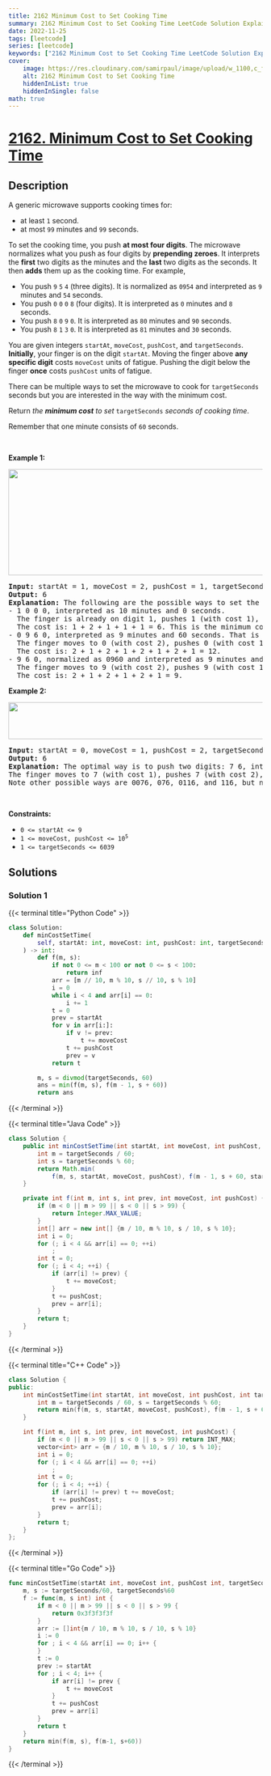 ```yaml
---
title: 2162 Minimum Cost to Set Cooking Time
summary: 2162 Minimum Cost to Set Cooking Time LeetCode Solution Explained
date: 2022-11-25
tags: [leetcode]
series: [leetcode]
keywords: ["2162 Minimum Cost to Set Cooking Time LeetCode Solution Explained in all languages", "2162 Minimum Cost to Set Cooking Time", "LeetCode", "leetcode solution in Python3 C++ Java Go PHP Ruby Swift TypeScript Rust C# JavaScript C", "GeeksforGeeks", "InterviewBit", "Coding Ninjas", "HackerRank", "HackerEarth", "CodeChef", "TopCoder", "AlgoExpert", "freeCodeCamp", "Codeforces", "GitHub", "AtCoder", "Samir Paul"]
cover:
    image: https://res.cloudinary.com/samirpaul/image/upload/w_1100,c_fit,co_rgb:FFFFFF,l_text:Arial_75_bold:2162 Minimum Cost to Set Cooking Time - Solution Explained/problem-solving.webp
    alt: 2162 Minimum Cost to Set Cooking Time
    hiddenInList: true
    hiddenInSingle: false
math: true
---
```



# [2162. Minimum Cost to Set Cooking Time](https://leetcode.com/problems/minimum-cost-to-set-cooking-time)


## Description

<p>A generic microwave supports cooking times for:</p>

<ul>
	<li>at least <code>1</code> second.</li>
	<li>at most <code>99</code> minutes and <code>99</code> seconds.</li>
</ul>

<p>To set the cooking time, you push <strong>at most four digits</strong>. The microwave normalizes what you push as four digits by <strong>prepending zeroes</strong>. It interprets the <strong>first</strong> two digits as the minutes and the <strong>last</strong> two digits as the seconds. It then <strong>adds</strong> them up as the cooking time. For example,</p>

<ul>
	<li>You push <code>9</code> <code>5</code> <code>4</code> (three digits). It is normalized as <code>0954</code> and interpreted as <code>9</code> minutes and <code>54</code> seconds.</li>
	<li>You push <code>0</code> <code>0</code> <code>0</code> <code>8</code> (four digits). It is interpreted as <code>0</code> minutes and <code>8</code> seconds.</li>
	<li>You push <code>8</code> <code>0</code> <code>9</code> <code>0</code>. It is interpreted as <code>80</code> minutes and <code>90</code> seconds.</li>
	<li>You push <code>8</code> <code>1</code> <code>3</code> <code>0</code>. It is interpreted as <code>81</code> minutes and <code>30</code> seconds.</li>
</ul>

<p>You are given integers <code>startAt</code>, <code>moveCost</code>, <code>pushCost</code>, and <code>targetSeconds</code>. <strong>Initially</strong>, your finger is on the digit <code>startAt</code>. Moving the finger above <strong>any specific digit</strong> costs <code>moveCost</code> units of fatigue. Pushing the digit below the finger <strong>once</strong> costs <code>pushCost</code> units of fatigue.</p>

<p>There can be multiple ways to set the microwave to cook for <code>targetSeconds</code> seconds but you are interested in the way with the minimum cost.</p>

<p>Return <em>the <strong>minimum cost</strong> to set</em> <code>targetSeconds</code> <em>seconds of cooking time</em>.</p>

<p>Remember that one minute consists of <code>60</code> seconds.</p>

<p>&nbsp;</p>
<p><strong class="example">Example 1:</strong></p>
<img alt="" src="https://spcdn.pages.dev/leetcode/problems/2162.Minimum%20Cost%20to%20Set%20Cooking%20Time/images/1.png" style="width: 506px; height: 210px;" />
<pre>
<strong>Input:</strong> startAt = 1, moveCost = 2, pushCost = 1, targetSeconds = 600
<strong>Output:</strong> 6
<strong>Explanation:</strong> The following are the possible ways to set the cooking time.
- 1 0 0 0, interpreted as 10 minutes and 0 seconds.
&nbsp; The finger is already on digit 1, pushes 1 (with cost 1), moves to 0 (with cost 2), pushes 0 (with cost 1), pushes 0 (with cost 1), and pushes 0 (with cost 1).
&nbsp; The cost is: 1 + 2 + 1 + 1 + 1 = 6. This is the minimum cost.
- 0 9 6 0, interpreted as 9 minutes and 60 seconds. That is also 600 seconds.
&nbsp; The finger moves to 0 (with cost 2), pushes 0 (with cost 1), moves to 9 (with cost 2), pushes 9 (with cost 1), moves to 6 (with cost 2), pushes 6 (with cost 1), moves to 0 (with cost 2), and pushes 0 (with cost 1).
&nbsp; The cost is: 2 + 1 + 2 + 1 + 2 + 1 + 2 + 1 = 12.
- 9 6 0, normalized as 0960 and interpreted as 9 minutes and 60 seconds.
&nbsp; The finger moves to 9 (with cost 2), pushes 9 (with cost 1), moves to 6 (with cost 2), pushes 6 (with cost 1), moves to 0 (with cost 2), and pushes 0 (with cost 1).
&nbsp; The cost is: 2 + 1 + 2 + 1 + 2 + 1 = 9.
</pre>

<p><strong class="example">Example 2:</strong></p>
<img alt="" src="https://spcdn.pages.dev/leetcode/problems/2162.Minimum%20Cost%20to%20Set%20Cooking%20Time/images/2.png" style="width: 505px; height: 73px;" />
<pre>
<strong>Input:</strong> startAt = 0, moveCost = 1, pushCost = 2, targetSeconds = 76
<strong>Output:</strong> 6
<strong>Explanation:</strong> The optimal way is to push two digits: 7 6, interpreted as 76 seconds.
The finger moves to 7 (with cost 1), pushes 7 (with cost 2), moves to 6 (with cost 1), and pushes 6 (with cost 2). The total cost is: 1 + 2 + 1 + 2 = 6
Note other possible ways are 0076, 076, 0116, and 116, but none of them produces the minimum cost.
</pre>

<p>&nbsp;</p>
<p><strong>Constraints:</strong></p>

<ul>
	<li><code>0 &lt;= startAt &lt;= 9</code></li>
	<li><code>1 &lt;= moveCost, pushCost &lt;= 10<sup>5</sup></code></li>
	<li><code>1 &lt;= targetSeconds &lt;= 6039</code></li>
</ul>

## Solutions

### Solution 1

<!-- tabs:start -->

{{< terminal title="Python Code" >}}
```python
class Solution:
    def minCostSetTime(
        self, startAt: int, moveCost: int, pushCost: int, targetSeconds: int
    ) -> int:
        def f(m, s):
            if not 0 <= m < 100 or not 0 <= s < 100:
                return inf
            arr = [m // 10, m % 10, s // 10, s % 10]
            i = 0
            while i < 4 and arr[i] == 0:
                i += 1
            t = 0
            prev = startAt
            for v in arr[i:]:
                if v != prev:
                    t += moveCost
                t += pushCost
                prev = v
            return t

        m, s = divmod(targetSeconds, 60)
        ans = min(f(m, s), f(m - 1, s + 60))
        return ans
```
{{< /terminal >}}

{{< terminal title="Java Code" >}}
```java
class Solution {
    public int minCostSetTime(int startAt, int moveCost, int pushCost, int targetSeconds) {
        int m = targetSeconds / 60;
        int s = targetSeconds % 60;
        return Math.min(
            f(m, s, startAt, moveCost, pushCost), f(m - 1, s + 60, startAt, moveCost, pushCost));
    }

    private int f(int m, int s, int prev, int moveCost, int pushCost) {
        if (m < 0 || m > 99 || s < 0 || s > 99) {
            return Integer.MAX_VALUE;
        }
        int[] arr = new int[] {m / 10, m % 10, s / 10, s % 10};
        int i = 0;
        for (; i < 4 && arr[i] == 0; ++i)
            ;
        int t = 0;
        for (; i < 4; ++i) {
            if (arr[i] != prev) {
                t += moveCost;
            }
            t += pushCost;
            prev = arr[i];
        }
        return t;
    }
}
```
{{< /terminal >}}

{{< terminal title="C++ Code" >}}
```cpp
class Solution {
public:
    int minCostSetTime(int startAt, int moveCost, int pushCost, int targetSeconds) {
        int m = targetSeconds / 60, s = targetSeconds % 60;
        return min(f(m, s, startAt, moveCost, pushCost), f(m - 1, s + 60, startAt, moveCost, pushCost));
    }

    int f(int m, int s, int prev, int moveCost, int pushCost) {
        if (m < 0 || m > 99 || s < 0 || s > 99) return INT_MAX;
        vector<int> arr = {m / 10, m % 10, s / 10, s % 10};
        int i = 0;
        for (; i < 4 && arr[i] == 0; ++i)
            ;
        int t = 0;
        for (; i < 4; ++i) {
            if (arr[i] != prev) t += moveCost;
            t += pushCost;
            prev = arr[i];
        }
        return t;
    }
};
```
{{< /terminal >}}

{{< terminal title="Go Code" >}}
```go
func minCostSetTime(startAt int, moveCost int, pushCost int, targetSeconds int) int {
	m, s := targetSeconds/60, targetSeconds%60
	f := func(m, s int) int {
		if m < 0 || m > 99 || s < 0 || s > 99 {
			return 0x3f3f3f3f
		}
		arr := []int{m / 10, m % 10, s / 10, s % 10}
		i := 0
		for ; i < 4 && arr[i] == 0; i++ {
		}
		t := 0
		prev := startAt
		for ; i < 4; i++ {
			if arr[i] != prev {
				t += moveCost
			}
			t += pushCost
			prev = arr[i]
		}
		return t
	}
	return min(f(m, s), f(m-1, s+60))
}
```
{{< /terminal >}}

<!-- tabs:end -->

<!-- end -->
